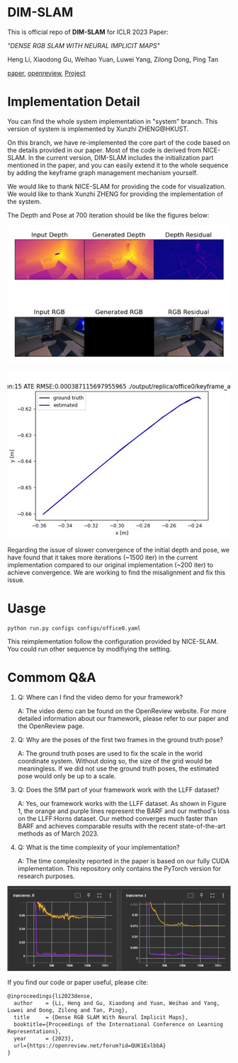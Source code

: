 # DIM-SLAM
This is official repo of **DIM-SLAM** for ICLR 2023 Paper:

 *"DENSE RGB SLAM WITH NEURAL IMPLICIT MAPS"*

Heng Li, Xiaodong Gu, Weihao Yuan, Luwei Yang, Zilong Dong, Ping Tan

[paper](https://openreview.net/pdf?id=QUK1ExlbbA), [openreview](https://openreview.net/forum?id=QUK1ExlbbA), [Project](https://poptree.github.io/DIM-SLAM/)




# Implementation Detail
You can find the whole system implementation in "system" branch. This version of system is implemented by Xunzhi ZHENG@HKUST. 

On this branch, we have re-implemented the core part of the code based on the details provided in our paper. Most of the code is derived from NICE-SLAM. In the current version, DIM-SLAM includes the initialization part mentioned in the paper, and you can easily extend it to the whole sequence by adding the keyframe graph management mechanism yourself.

 We would like to thank NICE-SLAM for providing the code for visualization. We would like to thank Xunzhi ZHENG for providing the implementation of the system.



The Depth and Pose at 700 iteration should be like the figures below:

![Vis at 715](./figs/0715.jpg)

![Pose](./figs/keyframe_ape.jpg)


Regarding the issue of slower convergence of the initial depth and pose, we have found that it takes more iterations (~1500 iter) in the current implementation compared to our original implementation (~200 iter) to achieve convergence. We are working to find the misalignment and fix this issue.

# Uasge

```
python run.py configs configs/office0.yaml
```

This reimplementation follow the configuration provided by NICE-SLAM. You could run other sequence by modifiying the setting.

# Commom Q&A

1. Q: Where can I find the video demo for your framework?

    A: The video demo can be found on the OpenReview website. For more detailed information about our framework, please refer to our paper and the OpenReview page.

2. Q: Why are the poses of the first two frames in the ground truth pose?

    A: The ground truth poses are used to fix the scale in the world coordinate system. Without doing so, the size of the grid would be meaningless. If we did not use the ground truth poses, the estimated pose would only be up to a scale.

3. Q: Does the SfM part of your framework work with the LLFF dataset?

    A: Yes, our framework works with the LLFF dataset. As shown in Figure 1, the orange and purple lines represent the BARF and our method's loss on the LLFF:Horns dataset. Our method converges much faster than BARF and achieves comparable results with the recent state-of-the-art methods as of March 2023.

4. Q: What is the time complexity of your implementation?

    A: The time complexity reported in the paper is based on our fully CUDA implementation. This repository only contains the PyTorch version for research purposes.

![Fig1: LLFF:Horns, Ours compares with BARF](./figs/20230330193005.png)


If you find our code or paper useful, please cite:
```
@inproceedings{li2023dense,
  author    = {Li, Heng and Gu, Xiaodong and Yuan, Weihao and Yang, Luwei and Dong, Zilong and Tan, Ping},
  title     = {Dense RGB SLAM With Neural Implicit Maps},
  booktitle={Proceedings of the International Conference on Learning Representations},
  year      = {2023},
  url={https://openreview.net/forum?id=QUK1ExlbbA}
}
```

